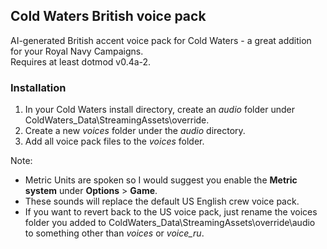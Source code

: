 ## Cold Waters British voice pack
AI-generated British accent voice pack for Cold Waters - a great addition for your Royal Navy Campaigns.\
Requires at least dotmod v0.4a-2.

### Installation
1) In your Cold Waters install directory, create an *audio* folder under ColdWaters_Data\StreamingAssets\override.
2) Create a new *voices* folder under the *audio* directory.
3) Add all voice pack files to the *voices* folder.

Note:
* Metric Units are spoken so I would suggest you enable the **Metric system** under **Options** > **Game**.
* These sounds will replace the default US English crew voice pack. 
* If you want to revert back to the US voice pack, just rename the voices folder you added to ColdWaters_Data\StreamingAssets\override\audio to something other than *voices* or *voice_ru*.

